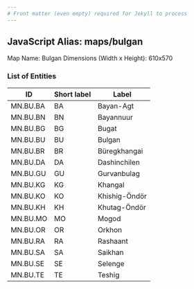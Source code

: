 ```yaml
---
# Front matter (even empty) required for Jekyll to process
---
```


## JavaScript Alias: maps/bulgan

Map Name: Bulgan
Dimensions (Width x Height): 610x570





### List of Entities

ID | Short label | Label
---|---|---|
MN.BU.BA | BA | Bayan-Agt
MN.BU.BN | BN | Bayannuur
MN.BU.BG | BG | Bugat
MN.BU.BU | BU | Bulgan		
MN.BU.BR | BR | Büregkhangai
MN.BU.DA | DA | Dashinchilen
MN.BU.GU | GU | Gurvanbulag
MN.BU.KG | KG | Khangal		
MN.BU.KO | KO | Khishig-Öndör
MN.BU.KH | KH | Khutag-Öndör
MN.BU.MO | MO | Mogod
MN.BU.OR | OR | Orkhon		
MN.BU.RA | RA | Rashaant
MN.BU.SA | SA | Saikhan
MN.BU.SE | SE | Selenge
MN.BU.TE | TE | Teshig